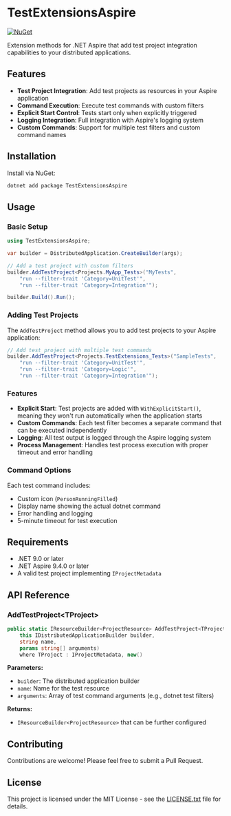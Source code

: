 # TestExtensionsAspire

[![NuGet](https://img.shields.io/nuget/v/TestExtensionsAspire.svg)](https://www.nuget.org/packages/TestExtensionsAspire/)

Extension methods for .NET Aspire that add test project integration capabilities to your distributed applications.

## Features

- **Test Project Integration**: Add test projects as resources in your Aspire application
- **Command Execution**: Execute test commands with custom filters
- **Explicit Start Control**: Tests start only when explicitly triggered
- **Logging Integration**: Full integration with Aspire's logging system
- **Custom Commands**: Support for multiple test filters and custom command names

## Installation

Install via NuGet:

```bash
dotnet add package TestExtensionsAspire
```

## Usage

### Basic Setup

```csharp
using TestExtensionsAspire;

var builder = DistributedApplication.CreateBuilder(args);

// Add a test project with custom filters
builder.AddTestProject<Projects.MyApp_Tests>("MyTests",
    "run --filter-trait 'Category=UnitTest'",
    "run --filter-trait 'Category=Integration'");

builder.Build().Run();
```

### Adding Test Projects

The `AddTestProject` method allows you to add test projects to your Aspire application:

```csharp
// Add test project with multiple test commands
builder.AddTestProject<Projects.TestExtensions_Tests>("SampleTests",
    "run --filter-trait 'Category=UnitTest'",
    "run --filter-trait 'Category=Logic'",
    "run --filter-trait 'Category=Integration'");
```

### Features

- **Explicit Start**: Test projects are added with `WithExplicitStart()`, meaning they won't run automatically when the application starts
- **Custom Commands**: Each test filter becomes a separate command that can be executed independently
- **Logging**: All test output is logged through the Aspire logging system
- **Process Management**: Handles test process execution with proper timeout and error handling

### Command Options

Each test command includes:
- Custom icon (`PersonRunningFilled`)
- Display name showing the actual dotnet command
- Error handling and logging
- 5-minute timeout for test execution

## Requirements

- .NET 9.0 or later
- .NET Aspire 9.4.0 or later
- A valid test project implementing `IProjectMetadata`

## API Reference

### AddTestProject&lt;TProject&gt;

```csharp
public static IResourceBuilder<ProjectResource> AddTestProject<TProject>(
    this IDistributedApplicationBuilder builder, 
    string name, 
    params string[] arguments)
    where TProject : IProjectMetadata, new()
```

**Parameters:**
- `builder`: The distributed application builder
- `name`: Name for the test resource
- `arguments`: Array of test command arguments (e.g., dotnet test filters)

**Returns:** 
- `IResourceBuilder<ProjectResource>` that can be further configured

## Contributing

Contributions are welcome! Please feel free to submit a Pull Request.

## License

This project is licensed under the MIT License - see the [LICENSE.txt](LICENSE.txt) file for details.
